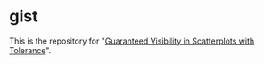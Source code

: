 # gist
This is the repository for "[Guaranteed Visibility in Scatterplots with Tolerance](https://labribkb.github.io/gist/)".
